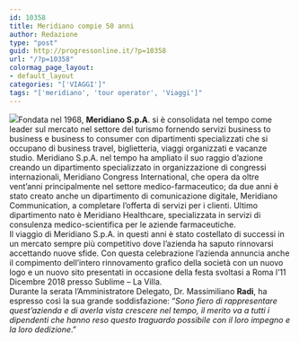 ```yaml
---
id: 10358
title: Meridiano compie 50 anni
author: Redazione
type: "post"
guid: http://progressonline.it/?p=10358
url: "/?p=10358"
colormag_page_layout:
- default_layout
categories: "['VIAGGI']"
tags: "['meridiano', 'tour operator', 'Viaggi']"
---
```


![](https://progressonline.it/wp-content/uploads/2018/12/67003.jpg)Fondata nel 1968, **Meridiano S.p.A**. si è consolidata nel tempo come leader sul mercato nel settore del turismo fornendo servizi business to business e business to consumer con dipartimenti specializzati che si occupano di business travel, biglietteria, viaggi organizzati e vacanze studio. Meridiano S.p.A. nel tempo ha ampliato il suo raggio d’azione creando un dipartimento specializzato in organizzazione di congressi internazionali, Meridiano Congress International, che opera da oltre vent’anni principalmente nel settore medico-farmaceutico; da due anni è stato creato anche un dipartimento di comunicazione digitale, Meridiano Communication, a completare l’offerta di servizi per i clienti. Ultimo dipartimento nato è Meridiano Healthcare, specializzata in servizi di consulenza medico-scientifica per le aziende farmaceutiche.  
Il viaggio di Meridiano S.p.A. in questi anni è stato costellato di successi in un mercato sempre più competitivo dove l’azienda ha saputo rinnovarsi accettando nuove sfide. Con questa celebrazione l’azienda annuncia anche il compimento dell’intero rinnovamento grafico della società con un nuovo logo e un nuovo sito presentati in occasione della festa svoltasi a Roma l’11 Dicembre 2018 presso Sublime – La Villa.  
Durante la serata l’Amministratore Delegato, Dr. Massimiliano **Radi**, ha espresso così la sua grande soddisfazione: “*Sono fiero di rappresentare quest’azienda e di averla vista crescere nel tempo, il merito va a tutti i dipendenti che hanno reso questo traguardo possibile con il loro impegno e la loro dedizione*.”